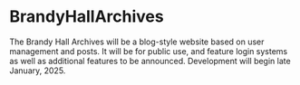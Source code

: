 # BrandyHallArchives
The Brandy Hall Archives will be a blog-style website based on user management and posts. It will be for public use, and feature login systems as well as additional features to be announced. Development will begin late January, 2025.
